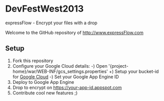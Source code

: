 # DevFestWest2013

expressFlow - Encrypt your files with a drop

Welcome to the GitHub repository of http://www.expressFlow.com

## Setup

1. Fork this repository
2. Configure your Google Cloud details:
 -) Open '{project-home}/war/WEB-INF/gcs_settings.properties'
	+) Setup your bucket-id for [Google Cloud](https://cloud.google.com)
 -) Set your Google App Engine ID
3. Deploy to Google App Engine
4. Drop to encrypt on https://your-app-id.appspot.com
5. Contribute cool new features ;)